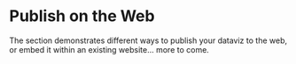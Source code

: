 # Publish on the Web

The section demonstrates different ways to publish your dataviz to the web, or embed it within an existing website... more to come.
